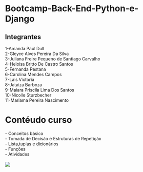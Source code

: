 # Bootcamp-Back-End-Python-e-Django 
<h2>Integrantes</h2>

1-Amanda Paul Dull<br>
2-Gleyce Alves Pereira Da Silva<br>
3-Juliana Freire Pequeno de Santiago Carvalho<br>
4-Heloísa Britto De Castro Santos<br>
5-Fernanda Pestana<br>
6-Carolina Mendes Campos<br>
7-Lais Victoria<br>
8-Jataiza Barboza	<br>
9-Maiara Priscila Lima Dos Santos<br>
10-Nicolle Sturzbecher<br>
11-Mariama Pereira Nascimento<br>

<h1>Contéudo curso</h1> 
- Conceitos básico <br>
- Tomada de Decisão e Estruturas de Repetição<br>
- Lista,tuplas e dicionários<br>
- Funções<br>
- Atividades <br>
<br>
<img src="https://img.shields.io/badge/Python-3776AB?style=for-the-badge&logo=python&logoColor=white">
